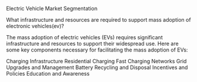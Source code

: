 Electric Vehicle Market Segmentation

What infrastructure and resources are required to support mass adoption of electronic vehicles(ev)?

The mass adoption of electric vehicles (EVs) requires significant infrastructure and resources to support their widespread use. Here are some key components necessary for facilitating the mass adoption of EVs:

Charging Infrastructure
Residential Charging
Fast Charging Networks
Grid Upgrades and Management
Battery Recycling and Disposal
Incentives and Policies
Education and Awareness
